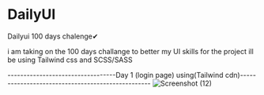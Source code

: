 # DailyUI
Dailyui 100 days chalenge✔

i am taking on the 100 days challange to better my UI skills
 for the project ill be using Tailwind css and SCSS/SASS
 
 
 ----------------------------------Day 1 (login page) using(Tailwind cdn)--------------------------------------------------
![Screenshot (12)](https://user-images.githubusercontent.com/97788659/212324293-609b9ddc-ecc4-4aae-a773-637cac3eebfd.png)
